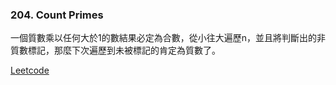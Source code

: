 ### 204. Count Primes

一個質數乘以任何大於1的數結果必定為合數，從小往大遍歷n，並且將判斷出的非質數標記，那麼下次遍歷到未被標記的肯定為質數了。


[Leetcode](https://leetcode.com/problems/count-primes/)
